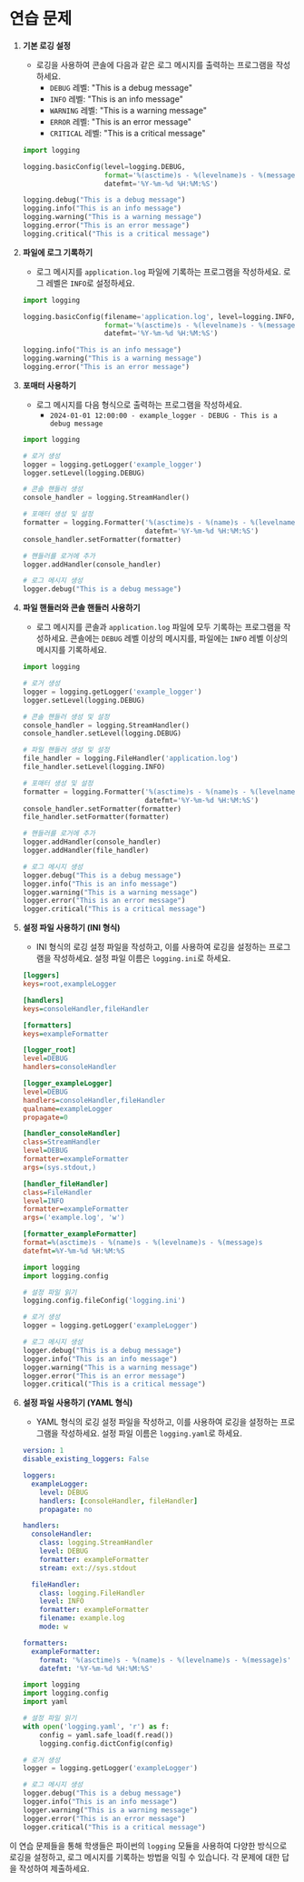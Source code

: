 # 연습 문제

1. **기본 로깅 설정**
    - 로깅을 사용하여 콘솔에 다음과 같은 로그 메시지를 출력하는 프로그램을 작성하세요.
        - `DEBUG` 레벨: "This is a debug message"
        - `INFO` 레벨: "This is an info message"
        - `WARNING` 레벨: "This is a warning message"
        - `ERROR` 레벨: "This is an error message"
        - `CRITICAL` 레벨: "This is a critical message"

    ```python
    import logging

    logging.basicConfig(level=logging.DEBUG,
                        format='%(asctime)s - %(levelname)s - %(message)s',
                        datefmt='%Y-%m-%d %H:%M:%S')

    logging.debug("This is a debug message")
    logging.info("This is an info message")
    logging.warning("This is a warning message")
    logging.error("This is an error message")
    logging.critical("This is a critical message")
    ```

2. **파일에 로그 기록하기**
    - 로그 메시지를 `application.log` 파일에 기록하는 프로그램을 작성하세요. 로그 레벨은 `INFO`로 설정하세요.

    ```python
    import logging

    logging.basicConfig(filename='application.log', level=logging.INFO,
                        format='%(asctime)s - %(levelname)s - %(message)s',
                        datefmt='%Y-%m-%d %H:%M:%S')

    logging.info("This is an info message")
    logging.warning("This is a warning message")
    logging.error("This is an error message")
    ```

3. **포매터 사용하기**
    - 로그 메시지를 다음 형식으로 출력하는 프로그램을 작성하세요.
        - `2024-01-01 12:00:00 - example_logger - DEBUG - This is a debug message`

    ```python
    import logging

    # 로거 생성
    logger = logging.getLogger('example_logger')
    logger.setLevel(logging.DEBUG)

    # 콘솔 핸들러 생성
    console_handler = logging.StreamHandler()

    # 포매터 생성 및 설정
    formatter = logging.Formatter('%(asctime)s - %(name)s - %(levelname)s - %(message)s',
                                  datefmt='%Y-%m-%d %H:%M:%S')
    console_handler.setFormatter(formatter)

    # 핸들러를 로거에 추가
    logger.addHandler(console_handler)

    # 로그 메시지 생성
    logger.debug("This is a debug message")
    ```

4. **파일 핸들러와 콘솔 핸들러 사용하기**
    - 로그 메시지를 콘솔과 `application.log` 파일에 모두 기록하는 프로그램을 작성하세요. 콘솔에는 `DEBUG` 레벨 이상의 메시지를, 파일에는 `INFO` 레벨 이상의 메시지를 기록하세요.

    ```python
    import logging

    # 로거 생성
    logger = logging.getLogger('example_logger')
    logger.setLevel(logging.DEBUG)

    # 콘솔 핸들러 생성 및 설정
    console_handler = logging.StreamHandler()
    console_handler.setLevel(logging.DEBUG)

    # 파일 핸들러 생성 및 설정
    file_handler = logging.FileHandler('application.log')
    file_handler.setLevel(logging.INFO)

    # 포매터 생성 및 설정
    formatter = logging.Formatter('%(asctime)s - %(name)s - %(levelname)s - %(message)s',
                                  datefmt='%Y-%m-%d %H:%M:%S')
    console_handler.setFormatter(formatter)
    file_handler.setFormatter(formatter)

    # 핸들러를 로거에 추가
    logger.addHandler(console_handler)
    logger.addHandler(file_handler)

    # 로그 메시지 생성
    logger.debug("This is a debug message")
    logger.info("This is an info message")
    logger.warning("This is a warning message")
    logger.error("This is an error message")
    logger.critical("This is a critical message")
    ```

5. **설정 파일 사용하기 (INI 형식)**
    - INI 형식의 로깅 설정 파일을 작성하고, 이를 사용하여 로깅을 설정하는 프로그램을 작성하세요. 설정 파일 이름은 `logging.ini`로 하세요.

    ```ini
    [loggers]
    keys=root,exampleLogger

    [handlers]
    keys=consoleHandler,fileHandler

    [formatters]
    keys=exampleFormatter

    [logger_root]
    level=DEBUG
    handlers=consoleHandler

    [logger_exampleLogger]
    level=DEBUG
    handlers=consoleHandler,fileHandler
    qualname=exampleLogger
    propagate=0

    [handler_consoleHandler]
    class=StreamHandler
    level=DEBUG
    formatter=exampleFormatter
    args=(sys.stdout,)

    [handler_fileHandler]
    class=FileHandler
    level=INFO
    formatter=exampleFormatter
    args=('example.log', 'w')

    [formatter_exampleFormatter]
    format=%(asctime)s - %(name)s - %(levelname)s - %(message)s
    datefmt=%Y-%m-%d %H:%M:%S
    ```

    ```python
    import logging
    import logging.config

    # 설정 파일 읽기
    logging.config.fileConfig('logging.ini')

    # 로거 생성
    logger = logging.getLogger('exampleLogger')

    # 로그 메시지 생성
    logger.debug("This is a debug message")
    logger.info("This is an info message")
    logger.warning("This is a warning message")
    logger.error("This is an error message")
    logger.critical("This is a critical message")
    ```

6. **설정 파일 사용하기 (YAML 형식)**
    - YAML 형식의 로깅 설정 파일을 작성하고, 이를 사용하여 로깅을 설정하는 프로그램을 작성하세요. 설정 파일 이름은 `logging.yaml`로 하세요.

    ```yaml
    version: 1
    disable_existing_loggers: False

    loggers:
      exampleLogger:
        level: DEBUG
        handlers: [consoleHandler, fileHandler]
        propagate: no

    handlers:
      consoleHandler:
        class: logging.StreamHandler
        level: DEBUG
        formatter: exampleFormatter
        stream: ext://sys.stdout

      fileHandler:
        class: logging.FileHandler
        level: INFO
        formatter: exampleFormatter
        filename: example.log
        mode: w

    formatters:
      exampleFormatter:
        format: '%(asctime)s - %(name)s - %(levelname)s - %(message)s'
        datefmt: '%Y-%m-%d %H:%M:%S'
    ```

    ```python
    import logging
    import logging.config
    import yaml

    # 설정 파일 읽기
    with open('logging.yaml', 'r') as f:
        config = yaml.safe_load(f.read())
        logging.config.dictConfig(config)

    # 로거 생성
    logger = logging.getLogger('exampleLogger')

    # 로그 메시지 생성
    logger.debug("This is a debug message")
    logger.info("This is an info message")
    logger.warning("This is a warning message")
    logger.error("This is an error message")
    logger.critical("This is a critical message")
    ```

이 연습 문제들을 통해 학생들은 파이썬의 `logging` 모듈을 사용하여 다양한 방식으로 로깅을 설정하고, 로그 메시지를 기록하는 방법을 익힐 수 있습니다. 각 문제에 대한 답을 작성하여 제출하세요.

